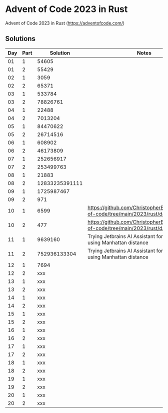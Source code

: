 # Advent of Code 2023 in Rust

Advent of Code 2023 in Rust (https://adventofcode.com/)

## Solutions

| Day | Part | Solution       | Notes                                                                                |
|-----|------|----------------|--------------------------------------------------------------------------------------|
| 01  | 1    | 54605          |                                                                                      |
| 01  | 2    | 55429          |                                                                                      |
| 02  | 1    | 3059           |                                                                                      | 
| 02  | 2    | 65371          |                                                                                      |
| 03  | 1    | 533784         |                                                                                      | 
| 03  | 2    | 78826761       |                                                                                      |
| 04  | 1    | 22488          |                                                                                      |
| 04  | 2    | 7013204        |                                                                                      |
| 05  | 1    | 84470622       |                                                                                      |
| 05  | 2    | 26714516       |                                                                                      |
| 06  | 1    | 608902         |                                                                                      |
| 06  | 2    | 46173809       |                                                                                      |
| 07  | 1    | 252656917      |                                                                                      |
| 07  | 2    | 253499763      |                                                                                      |
| 08  | 1    | 21883          |                                                                                      |
| 08  | 2    | 12833235391111 |                                                                                      |
| 09  | 1    | 1725987467     |                                                                                      |
| 09  | 2    | 971            |                                                                                      |
| 10  | 1    | 6599           | https://github.com/ChristopherBiscardi/advent-of-code/tree/main/2023/rust/day-10/src |
| 10  | 2    | 477            | https://github.com/ChristopherBiscardi/advent-of-code/tree/main/2023/rust/day-10/src |
| 11  | 1    | 9639160        | Trying Jetbrains AI Assistant for the first time, using Manhattan distance           |
| 11  | 2    | 752936133304   | Trying Jetbrains AI Assistant for the first time, using Manhattan distance           |
| 12  | 1    | 7694           |                                                                                      |
| 12  | 2    | xxx            |                                                                                      |
| 13  | 1    | xxx            |                                                                                      |
| 13  | 2    | xxx            |                                                                                      |
| 14  | 1    | xxx            |                                                                                      |
| 14  | 2    | xxx            |                                                                                      |
| 15  | 1    | xxx            |                                                                                      |
| 15  | 2    | xxx            |                                                                                      |
| 16  | 1    | xxx            |                                                                                      |
| 16  | 2    | xxx            |                                                                                      |
| 17  | 1    | xxx            |                                                                                      |
| 17  | 2    | xxx            |                                                                                      |
| 18  | 1    | xxx            |                                                                                      |
| 18  | 2    | xxx            |                                                                                      |
| 19  | 1    | xxx            |                                                                                      |
| 19  | 2    | xxx            |                                                                                      |
| 20  | 1    | xxx            |                                                                                      |
| 20  | 2    | xxx            |                                                                                      |
